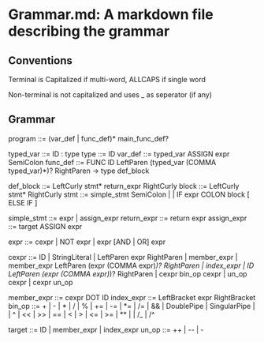 # Grammar.md: A markdown file describing the grammar 

## Conventions
Terminal is Capitalized if multi-word, ALLCAPS if single word

Non-terminal is not capitalized and uses _ as seperator (if any)


## Grammar
program ::= (var_def | func_def)* main_func_def?

typed_var ::= ID : type
type ::= ID
var_def ::= typed_var ASSIGN expr SemiColon
func_def ::= FUNC ID LeftParen (typed_var (COMMA typed_var)*)?  RightParen -> type def_block


def_block ::= LeftCurly stmt* return_expr RightCurly
block ::= LeftCurly stmt*  RightCurly
stmt ::= simple_stmt SemiColon | 
    | IF expr COLON block [ ELSE IF ]

simple_stmt ::= expr | assign_expr
return_expr ::= return expr
assign_expr ::= target ASSIGN expr

expr ::= cexpr
    | NOT expr
    | expr [AND | OR] expr

cexpr ::= ID 
    | StringLiteral 
    | LeftParen expr RightParen
    | member_expr 
    | member_expr LeftParen (expr (COMMA expr)*)? RightParen
    | index_expr
    | ID LeftParen (expr (COMMA expr)*)? RightParen
    | cexpr bin_op cexpr
    | un_op cexpr
    | cexpr un_op

member_expr ::= cexpr DOT ID
index_expr ::= LeftBracket  expr RightBracket
bin_op ::= + | - | * | / | % | += | -= 
    | *= | /= | && | DoublePipe | SingularPipe |
    | ^ | << | >> | == | < | > | <= | >= | ** |
    | /_ | /^ 


target ::= ID | member_expr | index_expr 
un_op ::= ++ | -- | -
